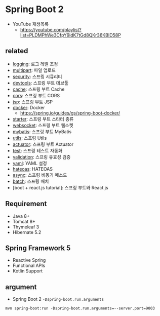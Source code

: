 # Spring Boot 2
- YouTube 재생목록
  * https://youtube.com/playlist?list=PLDMPhWe3CfpY9idK7tGd8QKr36KBID58P

## related
- [logging](/mib/spring/logging): 로그 레벨 조정
- [multipart](/mib/spring/multipart): 파일 업로드
- [security](/mib/spring/security): 스프링 시큐리티
- [devtools](/mib/spring/devtools): 스프링 부트 데브툴
- [cache](/mib/spring/cache): 스프링 부트 Cache
- [cors](/mib/spring/cors): 스프링 부트 CORS
- [jsp](/mib/spring/jsp): 스프링 부트 JSP
- [docker](/mib/docker): Docker
  * https://spring.io/guides/gs/spring-boot-docker/
- [starter](/mib/spring/starter): 스프링 부트 스타터 종류
- [websocket](/mib/spring/websocket): 스프링 부트 웹소켓
- [mybatis](/mib/mybatis): 스프링 부트 MyBatis
- [utils](/mib/spring/utils): 스프링 Utils
- [actuator](/mib/spring/actuator): 스프링 부트 Actuator
- [test](/mib/spring/test): 스프링 테스트 자동화
- [validation](/mib/spring/validation): 스프링 유효성 검증
- [yaml](/mib/spring/yaml): YAML 설정
- [hateoas](/mib/spring/hateoas): HATEOAS
- [async](/mib/spring/async): 스프링 비동기 메소드
- [batch](/mib/spring/batch): 스프링 배치
- [boot + react.js tutorial]: 스프링 부트와 React.js

## Requirement
- Java 8+
- Tomcat 8+
- Thymeleaf 3
- Hibernate 5.2

## Spring Framework 5
- Reactive Spring
- Functional APIs
- Kotlin Support

## argument
- Spring Boot 2 `-Dspring-boot.run.arguments`
```
mvn spring-boot:run -Dspring-boot.run.arguments=--server.port=9003
```

